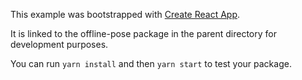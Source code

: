 This example was bootstrapped with [Create React App](https://github.com/facebook/create-react-app).

It is linked to the offline-pose package in the parent directory for development purposes.

You can run `yarn install` and then `yarn start` to test your package.
